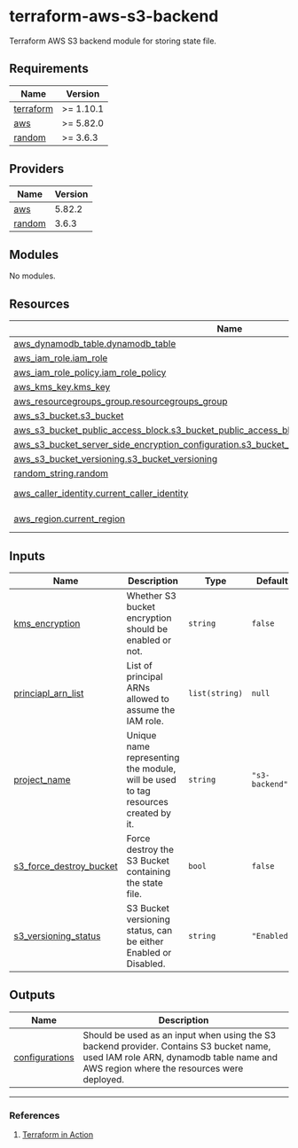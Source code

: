 # terraform-aws-s3-backend
Terraform AWS S3 backend module for storing state file.

<!-- BEGIN_TF_DOCS -->
## Requirements

| Name | Version |
|------|---------|
| <a name="requirement_terraform"></a> [terraform](#requirement\_terraform) | >= 1.10.1 |
| <a name="requirement_aws"></a> [aws](#requirement\_aws) | >= 5.82.0 |
| <a name="requirement_random"></a> [random](#requirement\_random) | >= 3.6.3 |

## Providers

| Name | Version |
|------|---------|
| <a name="provider_aws"></a> [aws](#provider\_aws) | 5.82.2 |
| <a name="provider_random"></a> [random](#provider\_random) | 3.6.3 |

## Modules

No modules.

## Resources

| Name | Type |
|------|------|
| [aws_dynamodb_table.dynamodb_table](https://registry.terraform.io/providers/hashicorp/aws/latest/docs/resources/dynamodb_table) | resource |
| [aws_iam_role.iam_role](https://registry.terraform.io/providers/hashicorp/aws/latest/docs/resources/iam_role) | resource |
| [aws_iam_role_policy.iam_role_policy](https://registry.terraform.io/providers/hashicorp/aws/latest/docs/resources/iam_role_policy) | resource |
| [aws_kms_key.kms_key](https://registry.terraform.io/providers/hashicorp/aws/latest/docs/resources/kms_key) | resource |
| [aws_resourcegroups_group.resourcegroups_group](https://registry.terraform.io/providers/hashicorp/aws/latest/docs/resources/resourcegroups_group) | resource |
| [aws_s3_bucket.s3_bucket](https://registry.terraform.io/providers/hashicorp/aws/latest/docs/resources/s3_bucket) | resource |
| [aws_s3_bucket_public_access_block.s3_bucket_public_access_block](https://registry.terraform.io/providers/hashicorp/aws/latest/docs/resources/s3_bucket_public_access_block) | resource |
| [aws_s3_bucket_server_side_encryption_configuration.s3_bucket_server_side_encryption_configuration](https://registry.terraform.io/providers/hashicorp/aws/latest/docs/resources/s3_bucket_server_side_encryption_configuration) | resource |
| [aws_s3_bucket_versioning.s3_bucket_versioning](https://registry.terraform.io/providers/hashicorp/aws/latest/docs/resources/s3_bucket_versioning) | resource |
| [random_string.random](https://registry.terraform.io/providers/hashicorp/random/latest/docs/resources/string) | resource |
| [aws_caller_identity.current_caller_identity](https://registry.terraform.io/providers/hashicorp/aws/latest/docs/data-sources/caller_identity) | data source |
| [aws_region.current_region](https://registry.terraform.io/providers/hashicorp/aws/latest/docs/data-sources/region) | data source |

## Inputs

| Name | Description | Type | Default | Required |
|------|-------------|------|---------|:--------:|
| <a name="input_kms_encryption"></a> [kms\_encryption](#input\_kms\_encryption) | Whether S3 bucket encryption should be enabled or not. | `string` | `false` | no |
| <a name="input_princiapl_arn_list"></a> [princiapl\_arn\_list](#input\_princiapl\_arn\_list) | List of principal ARNs allowed to assume the IAM role. | `list(string)` | `null` | no |
| <a name="input_project_name"></a> [project\_name](#input\_project\_name) | Unique name representing the module, will be used to tag resources created by it. | `string` | `"s3-backend"` | no |
| <a name="input_s3_force_destroy_bucket"></a> [s3\_force\_destroy\_bucket](#input\_s3\_force\_destroy\_bucket) | Force destroy the S3 Bucket containing the state file. | `bool` | `false` | no |
| <a name="input_s3_versioning_status"></a> [s3\_versioning\_status](#input\_s3\_versioning\_status) | S3 Bucket versioning status, can be either Enabled or Disabled. | `string` | `"Enabled"` | no |

## Outputs

| Name | Description |
|------|-------------|
| <a name="output_configurations"></a> [configurations](#output\_configurations) | Should be used as an input when using the S3 backend provider. Contains S3 bucket name, used IAM role ARN, dynamodb table name and AWS region where the resources were deployed. |
<!-- END_TF_DOCS -->

---

### References
1. [Terraform in Action](https://www.manning.com/books/terraform-in-action)
